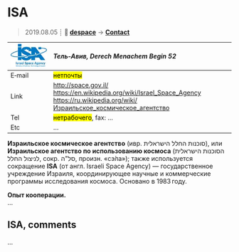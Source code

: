 # ISA
> 2019.08.05 ┊ **🚀 [despace](index.md)** → **[Contact](contact.md)**

|[![](f/contact/i/isa_logo1_thumb.jpg)](f/contact/i/isa_logo1.png)|*Тель‑Авив, Derech Menachem Begin 52*|
|:--|:--|
|E‑mail| <mark>нетпочты</mark> |
|Link| <http://space.gov.il/><br> <https://en.wikipedia.org/wiki/Israel_Space_Agency><br> <https://ru.wikipedia.org/wiki/Израильское_космическое_агентство> |
|Tel| <mark>нетрабочего</mark>, fax: … |
|Etc| … |

**Израильское космическое агентство** (ивр. ‏סוכנות החלל הישראלית‏‎), или **Израильское агентство по использованию космоса** (‏הסוכנות הישראלית לניצול החלל‎‏‎, сокр. ‏סל"ה‎‏‎, произн. «сэ́ла»); также используется сокращение **ISA** (от англ. Israeli Space Agency) — государственное учреждение Израиля, координирующее научные и коммерческие программы исследования космоса. Основано в 1983 году.

**Опыт кооперации.**  
…


<p style="page-break-after:always"> </p>

## ISA, comments

…
